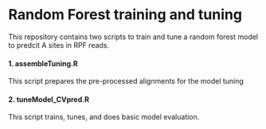 # Random Forest training and tuning
This repository contains two scripts to train and tune a random forest model to predcit A sites in RPF reads.

#### 1. assembleTuning.R
This script prepares the pre-processed alignments for the model tuning

#### 2. tuneModel_CVpred.R
This script trains, tunes, and does basic model evaluation.

